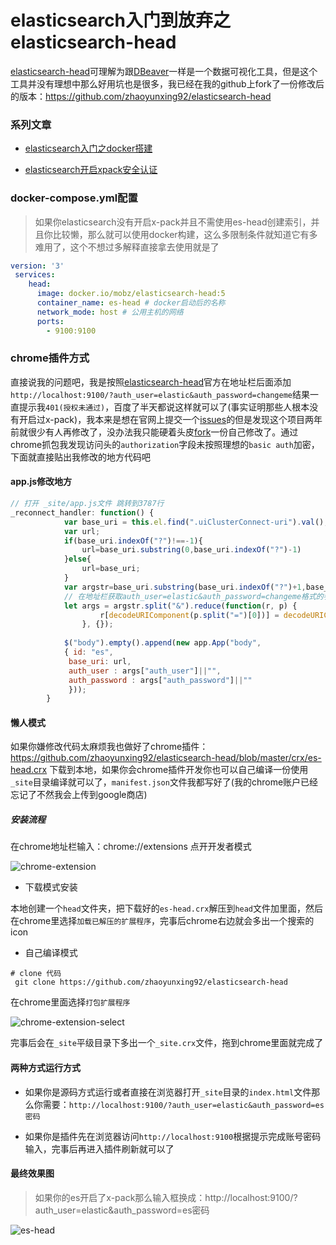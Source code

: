 # elasticsearch入门到放弃之elasticsearch-head

[elasticsearch-head](https://github.com/mobz/elasticsearch-head)可理解为跟[DBeaver](https://dbeaver.io/)一样是一个数据可视化工具，但是这个工具并没有理想中那么好用坑也是很多，我已经在我的github上fork了一份修改后的版本：https://github.com/zhaoyunxing92/elasticsearch-head

### 系列文章

 * [elasticsearch入门之docker搭建](https://www.jianshu.com/p/ba7caa5bed53)

 * [elasticsearch开启xpack安全认证](https://www.jianshu.com/p/3b01817996c8)


### docker-compose.yml配置

> 如果你elasticsearch没有开启x-pack并且不需使用es-head创建索引，并且你比较懒，那么就可以使用docker构建，这么多限制条件就知道它有多难用了，这个不想过多解释直接拿去使用就是了

```yaml
version: '3'
 services:
    head:
      image: docker.io/mobz/elasticsearch-head:5
      container_name: es-head # docker启动后的名称
      network_mode: host # 公用主机的网络
      ports:
        - 9100:9100
```

### chrome插件方式

直接说我的问题吧，我是按照[elasticsearch-head](https://github.com/mobz/elasticsearch-head)官方在地址栏后面添加`http://localhost:9100/?auth_user=elastic&auth_password=changeme`结果一直提示我`401(授权未通过)`，百度了半天都说这样就可以了(事实证明那些人根本没有开启过x-pack)，我本来是想在官网上提交一个[issues](https://github.com/mobz/elasticsearch-head/issues)的但是发现这个项目两年前就很少有人再修改了，没办法我只能硬着头皮[fork](https://github.com/zhaoyunxing92/elasticsearch-head)一份自己修改了。通过chrome抓包我发现访问头的`authorization`字段未按照理想的`basic auth`加密，下面就直接贴出我修改的地方代码吧

#### app.js修改地方
```javascript
// 打开 _site/app.js文件 跳转到3787行
_reconnect_handler: function() {
			var base_uri = this.el.find(".uiClusterConnect-uri").val();
			var url;
			if(base_uri.indexOf("?")!==-1){
				url=base_uri.substring(0,base_uri.indexOf("?")-1)
			}else{
				url=base_uri;
			}
			var argstr=base_uri.substring(base_uri.indexOf("?")+1,base_uri.length-1)
			// 在地址栏获取auth_user=elastic&auth_password=changeme格式的参数
			let args = argstr.split("&").reduce(function(r, p) {
					r[decodeURIComponent(p.split("=")[0])] = decodeURIComponent(p.split("=")[1]); return r;
				}, {});
		
			$("body").empty().append(new app.App("body", 
			{ id: "es",
			 base_uri: url,
			 auth_user : args["auth_user"]||"", 
			 auth_password : args["auth_password"]||""
			 }));
		}
```

#### 懒人模式

如果你嫌修改代码太麻烦我也做好了chrome插件：https://github.com/zhaoyunxing92/elasticsearch-head/blob/master/crx/es-head.crx 下载到本地，如果你会chrome插件开发你也可以自己编译一份使用`_site`目录编译就可以了，`manifest.json`文件我都写好了(我的chrome账户已经忘记了不然我会上传到google商店)

##### 安装流程

 在chrome地址栏输入：chrome://extensions 点开开发者模式

![chrome-extension](https://gitee.com/sunny9/resource/raw/master/img/chrome-extensions.png)

 * 下载模式安装

 本地创建一个`head`文件夹，把下载好的`es-head.crx`解压到`head`文件加里面，然后在chrome里选择`加载已解压的扩展程序`，完事后chrome右边就会多出一个搜索的icon

 * 自己编译模式

  ```shell
  # clone 代码
   git clone https://github.com/zhaoyunxing92/elasticsearch-head

  ```
  在chrome里面选择`打包扩展程序`

![chrome-extension-select](https://gitee.com/sunny9/resource/raw/master/img/chrome-extensions-1.png)

  完事后会在`_site`平级目录下多出一个`_site.crx`文件，拖到chrome里面就完成了

#### 两种方式运行方式

* 如果你是源码方式运行或者直接在浏览器打开`_site`目录的`index.html`文件那么你需要：`http://localhost:9100/?auth_user=elastic&auth_password=es密码`

* 如果你是插件先在浏览器访问`http://localhost:9100`根据提示完成账号密码输入，完事后再进入插件刷新就可以了

#### 最终效果图

> 如果你的es开启了x-pack那么输入框换成：http://localhost:9100/?auth_user=elastic&auth_password=es密码

![es-head](https://gitee.com/sunny9/resource/raw/master/img/es-head.png)